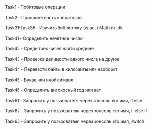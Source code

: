 Task1 - Побитовые операции <br><br>
Task2 - Приоритетность операторов<br><br>
Task31-Task35 - Изучить библиотеку (класс) Math из jdk<br><br>
Task41 - Определить нечётное число<br><br>
Task42 - Среди трёх чисел найти среднее<br><br>
Task43 - Проверка делимости одного числа на другое<br><br>
Task44 - Перевести байты в килобайты или наоборот<br><br>
Task45 - Буква или иной символ<br><br>
Task46 - Определить високосный год или нет<br><br>
Task61 - Запросить у пользователя через консоль его имя, if else<br><br>
Task62 - Запросить у пользователя через консоль его имя, if else if<br><br>
Task63 - Запросить у пользователя через консоль его имя, switch<br><br>
